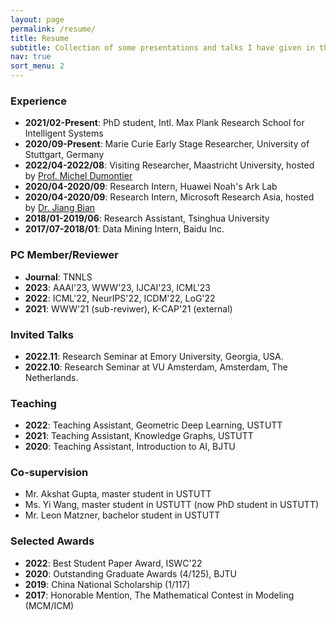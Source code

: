 ```yaml
---
layout: page
permalink: /resume/
title: Resume
subtitle: Collection of some presentations and talks I have given in the past.
nav: true
sort_menu: 2
---
```

### Experience

- **2021/02-Present**: PhD student, Intl. Max Plank Research School for Intelligent Systems
- **2020/09-Present**: Marie Curie Early Stage Researcher, University of Stuttgart, Germany
- **2022/04-2022/08**: Visiting Researcher, Maastricht University, hosted by [Prof. Michel Dumontier](https://scholar.google.com/citations?user=vyofzOcAAAAJ&hl=en)
- **2020/04-2020/09**: Research Intern, Huawei Noah's Ark Lab
- **2020/04-2020/09**: Research Intern, Microsoft Research Asia, hosted by [Dr. Jiang Bian](https://www.microsoft.com/en-us/research/people/jiabia/)
- **2018/01-2019/06**: Research Assistant,  Tsinghua University
- **2017/07-2018/01**: Data Mining Intern, Baidu Inc.

### PC Member/Reviewer
- **Journal**: TNNLS
- **2023**: AAAI'23, WWW'23, IJCAI'23, ICML'23
- **2022**: ICML'22, NeurIPS'22, ICDM'22, LoG'22
- **2021**: WWW'21 (sub-reviwer), K-CAP'21 (external)

### Invited Talks
- **2022.11**: Research Seminar at Emory University, Georgia, USA.
- **2022.10**: Research Seminar at VU Amsterdam, Amsterdam, The Netherlands. 

### Teaching
- **2022**: Teaching Assistant, Geometric Deep Learning, USTUTT
- **2021**: Teaching Assistant, Knowledge Graphs, USTUTT
- **2020**: Teaching Assistant, Introduction to AI, BJTU


### Co-supervision
- Mr. Akshat Gupta, master student in USTUTT
- Ms. Yi Wang, master student in USTUTT (now PhD student in USTUTT)
- Mr. Leon Matzner, bachelor student in USTUTT

### Selected Awards
- **2022**: Best Student Paper Award, ISWC'22
- **2020**: Outstanding Graduate Awards (4/125), BJTU
- **2019**: China National Scholarship (1/117)
- **2017**: Honorable Mention, The Mathematical Contest in Modeling (MCM/ICM)
